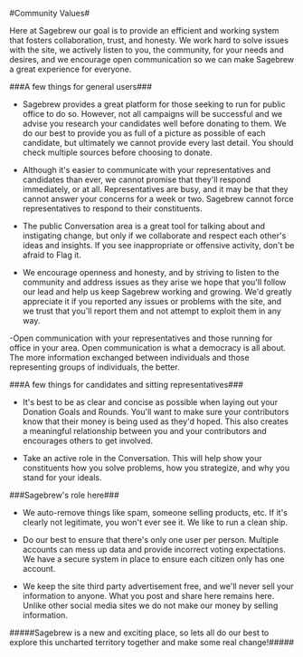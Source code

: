 #Community Values#

Here at Sagebrew our goal is to provide an efficient
and working system that fosters collaboration, trust, and
honesty. We work hard to solve issues with the site, we
actively listen to you, the community, for your needs and
desires, and we encourage open communication so we can
make Sagebrew a great experience for everyone.

###A few things for general users###

- Sagebrew provides a great platform for those seeking
to run for public office to do so. However, not all campaigns
will be successful and we advise you research your candidates
well before donating to them. We do our best to provide you
as full of a picture as possible of each candidate, but
ultimately we cannot provide every last detail. You should
check multiple sources before choosing to donate.

- Although it's easier to communicate with your representatives
and candidates than ever, we cannot promise that they'll respond
immediately, or at all. Representatives are busy, and it may be
that they cannot answer your concerns for a week or two. Sagebrew
cannot force representatives to respond to their constituents.

- The public Conversation area is a great tool for talking
  about and instigating change, but only if we collaborate
  and respect each other's ideas and insights. If you see
  inappropriate or offensive activity, don't be afraid to Flag
  it.

- We encourage openness and honesty, and by striving
to listen to the community and address issues as they arise
we hope that you'll follow our lead and help us keep
Sagebrew working and growing. We'd greatly appreciate it if you
reported any issues or problems with the site, and we trust that
you'll report them and not attempt to exploit them in any way.

-Open communication with your representatives and those running for office in your area. Open communication is what a democracy is all about. The more information exchanged between individuals and those representing groups of individuals, the better.

###A few things for candidates and sitting representatives###

- It's best to be as clear and concise as possible when laying
out your Donation Goals and Rounds. You'll want to make sure
your contributors know that their money is being used as they'd
hoped. This also creates a meaningful relationship between
you and your contributors and encourages others to get involved.

- Take an active role in the Conversation. This will help show your constituents how you solve problems, how you
strategize, and why you stand for your ideals.



###Sagebrew's role here###
- We auto-remove things like spam, someone selling products, etc. If it's clearly not legitimate, you won't ever see it. We like to run a clean ship.

- Do our best to ensure that there's only one user per person. Multiple accounts can mess up data and provide incorrect voting expectations. We have a secure system in place to ensure each citizen only has one account.

- We keep the site third party advertisement free, and we'll never sell your information to anyone. What you post and share here remains here. Unlike other social media sites we do not make our money by selling information.




#####Sagebrew is a new and exciting place, so lets all do our best to explore this uncharted territory together and make some real change!##### 
